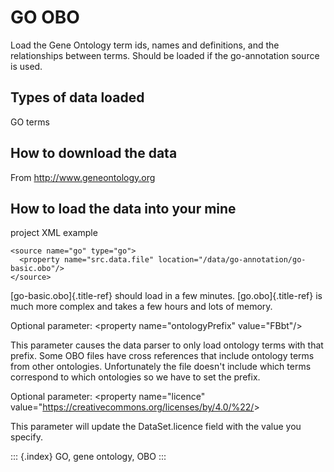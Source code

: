 GO OBO
======

Load the Gene Ontology term ids, names and definitions, and the
relationships between terms. Should be loaded if the go-annotation
source is used.

Types of data loaded
--------------------

GO terms

How to download the data
------------------------

From <http://www.geneontology.org>

How to load the data into your mine
-----------------------------------

project XML example

``` {.xml}
<source name="go" type="go">
  <property name="src.data.file" location="/data/go-annotation/go-basic.obo"/>            
</source>
```

[go-basic.obo]{.title-ref} should load in a few minutes.
[go.obo]{.title-ref} is much more complex and takes a few hours and lots
of memory.

Optional parameter: \<property name=\"ontologyPrefix\" value=\"FBbt\"/\>

This parameter causes the data parser to only load ontology terms with
that prefix. Some OBO files have cross references that include ontology
terms from other ontologies. Unfortunately the file doesn\'t include
which terms correspond to which ontologies so we have to set the prefix.

Optional parameter: \<property name=\"licence\"
value=\"<https://creativecommons.org/licenses/by/4.0/%22/>\>

This parameter will update the DataSet.licence field with the value you
specify.

::: {.index}
GO, gene ontology, OBO
:::
